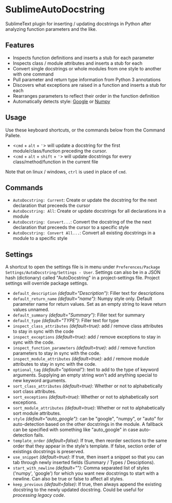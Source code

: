 SublimeAutoDocstring
====================

SublimeText plugin for inserting / updating docstrings in Python after analyzing
function parameters and the like.

Features
--------

  - Inspects function definitions and inserts a stub for each parameter
  - Inspects class / module attributes and inserts a stub for each
  - Convert single docstrings or whole modules from one style to another with one command
  - Pull parameter and return type information from Python 3 annotations
  - Discovers what exceptions are raised in a function and inserts a stub for each
  - Rearranges parameters to reflect their order in the function definition
  - Automatically detects style: [Google](https://sphinxcontrib-napoleon.readthedocs.org/en/latest/example_google.html "Example of Google Style")  or [Numpy](https://sphinxcontrib-napoleon.readthedocs.org/en/latest/example_numpy.html "Example of Numpy Style")

Usage
-----

  Use these keyboard shortcuts, or the commands below from the Command Pallete.

  - <`cmd` + `alt` + `'`> will update a docstring for the first module/class/function preceding the cursor.
  - <`cmd` + `alt` + `shift` + `'`> will update docstrings for every class/method/function in the current file

  Note that on linux / windows, `ctrl` is used in place of `cmd`.

Commands
--------

  - `AutoDocstring: Current`: Create or update the docstring for the next declaration that preceeds the cursor
  - `AutoDocstring: All`: Create or update docstrings for all declarations in a module
  - `AutoDocstring: Convert...`: Convert the docstring of the the next declaration that preceeds the cursor to a specific style
  - `AutoDocstring: Convert All...`: Convert all existing docstrings in a module to a specific style

Settings
--------

  A shortcut to open the settings file is in menu under `Preferences/Package Settings/AutoDocstring/Settings - User`. Settings can also be in a JSON hash (dictionary) called "AutoDocstring" in a project-settings file. Project settings will override package settings.

  - `default_description` *(default="Description")*: Filler text for descriptions
  - `default_return_name` *(default="name")*: Numpy style only. Default parameter name for return values. Set as an empty string to leave return values unnamed.
  - `default_summary` *(default="Summary")*: Filler text for summary
  - `default_type` *(default="TYPE")*: Filler text for type
  - `inspect_class_attributes` *(default=true)*: add / remove class attributes to stay in sync with the code
  - `inspect_exceptions` *(default=true)*: add / remove exceptions to stay in sync with the code.
  - `inspect_function_parameters` *(default=true)*: add / remove function parameters to stay in sync with the code.
  - `inspect_module_attributes` *(default=true)*: add / remove module attributes to stay in sync with the code.
  - `optional_tag` *(default="optional")*: text to add to the type of keyword arguments. Supplying an empty string won't add anything special to new keyword arguments.
  - `sort_class_attributes` *(default=true)*: Whether or not to alphabetically sort class attributes.
  - `sort_exceptions` *(default=true)*: Whether or not to alphabetically sort exceptions.
  - `sort_module_attributes` *(default=true)*: Whether or not to alphabetically sort module attributes.
  - `style` *(default="auto_google")*: can be "google", "numpy", or "auto" for auto-detection based on the other docstrings in the module. A fallback can be specified with something like "auto_google" in case auto-detection fails.
  - `template_order` *(default=false)*: If true, then reorder sections to the same order that they appear in the style's template. If false, section order of existings docstrings is preserved.
  - `use_snippet` *(default=true)*: If true, then insert a snippet so that you can
  tab through newly inserted fields (Summary / Types / Desciptions).
  - `start_with_newline` *(default="")*: Comma separated list of styles ('numpy', 'google') for which you want new docstrings to start with a newline. Can also be true or false to affect all styles.
  - `keep_previous` *(default=false)*: If true, then always append the existing docstring to the newly updated docstring. Could be useful for *processing legacy code*.

